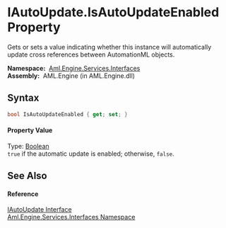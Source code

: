 IAutoUpdate.IsAutoUpdateEnabled Property
========================================
Gets or sets a value indicating whether this instance will automatically update cross references between AutomationML objects.

  **Namespace:**  [Aml.Engine.Services.Interfaces][1]  
  **Assembly:**  AML.Engine (in AML.Engine.dll)

Syntax
------

```csharp
bool IsAutoUpdateEnabled { get; set; }
```

#### Property Value
Type: [Boolean][2]  
`true` if the automatic update is enabled; otherwise, `false`. 

See Also
--------

#### Reference
[IAutoUpdate Interface][3]  
[Aml.Engine.Services.Interfaces Namespace][1]  

[1]: ../README.md
[2]: https://docs.microsoft.com/dotnet/api/system.boolean
[3]: README.md
[4]: https://www.automationml.org
[5]: ../../icons/logoShade.png
